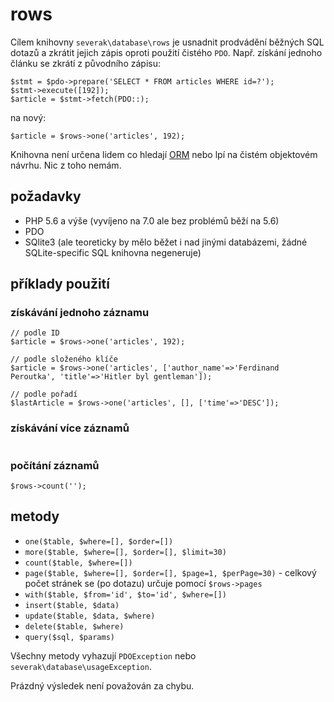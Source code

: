 # rows

Cílem knihovny `severak\database\rows` je usnadnit prodvádění běžných SQL dotazů a zkrátit jejich zápis oproti použití čistého `PDO`. Např. získání jednoho článku se zkrátí z původního zápisu:

```
$stmt = $pdo->prepare('SELECT * FROM articles WHERE id=?');
$stmt->execute([192]);
$article = $stmt->fetch(PDO::);
```

na nový:

```
$article = $rows->one('articles', 192);
```

Knihovna není určena lidem co hledají [ORM](https://en.wikipedia.org/wiki/Object-relational_mapping) nebo lpí na čistém objektovém návrhu. Nic z toho nemám.

## požadavky

- PHP 5.6 a výše (vyvíjeno na 7.0 ale bez problémů běží na 5.6)
- PDO
- SQlite3 (ale teoreticky by mělo běžet i nad jinými databázemi, žádné SQLite-specific SQL knihovna negeneruje)

## příklady použití

### získávání jednoho záznamu

```
// podle ID
$article = $rows->one('articles', 192);

// podle složeného klíče
$article = $rows->one('articles', ['author_name'=>'Ferdinand Peroutka', 'title'=>'Hitler byl gentleman']);

// podle pořadí
$lastArticle = $rows->one('articles', [], ['time'=>'DESC']);

```

### získávání více záznamů

```

```

### počítání záznamů

```
$rows->count('');
```

## metody

- `one($table, $where=[], $order=[])`
- `more($table, $where=[], $order=[], $limit=30)`
- `count($table, $where=[])`
- `page($table, $where=[], $order=[], $page=1, $perPage=30)` - celkový počet stránek se (po dotazu) určuje pomocí `$rows->pages`
- `with($table, $from='id', $to='id', $where=[])`
- `insert($table, $data)`
- `update($table, $data, $where)`
- `delete($table, $where)`
- `query($sql, $params)`

Všechny metody vyhazují `PDOException` nebo `severak\database\usageException`.

Prázdný výsledek není považován za chybu.